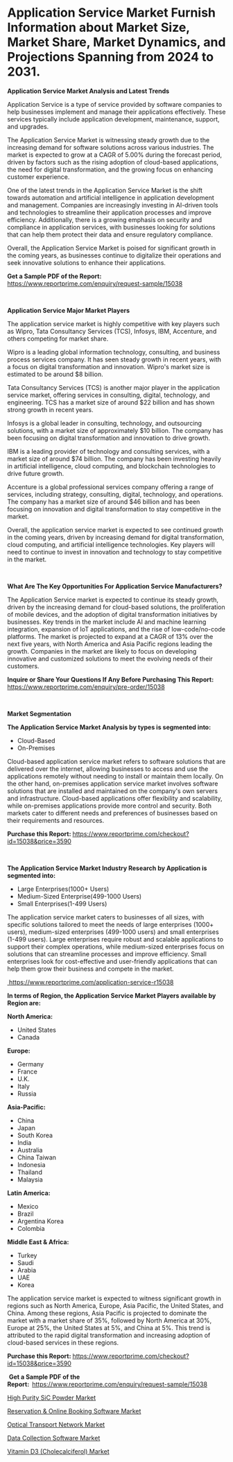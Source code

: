 <p><h1>Application Service Market Furnish Information about Market Size, Market Share, Market Dynamics, and Projections Spanning from 2024 to 2031.</h1></p><p><strong>Application Service Market Analysis and Latest Trends</strong></p>
<p><p>Application Service is a type of service provided by software companies to help businesses implement and manage their applications effectively. These services typically include application development, maintenance, support, and upgrades.</p><p>The Application Service Market is witnessing steady growth due to the increasing demand for software solutions across various industries. The market is expected to grow at a CAGR of 5.00% during the forecast period, driven by factors such as the rising adoption of cloud-based applications, the need for digital transformation, and the growing focus on enhancing customer experience.</p><p>One of the latest trends in the Application Service Market is the shift towards automation and artificial intelligence in application development and management. Companies are increasingly investing in AI-driven tools and technologies to streamline their application processes and improve efficiency. Additionally, there is a growing emphasis on security and compliance in application services, with businesses looking for solutions that can help them protect their data and ensure regulatory compliance.</p><p>Overall, the Application Service Market is poised for significant growth in the coming years, as businesses continue to digitalize their operations and seek innovative solutions to enhance their applications.</p></p>
<p><strong>Get a Sample PDF of the Report:&nbsp;</strong> <a href="https://www.reportprime.com/enquiry/request-sample/15038">https://www.reportprime.com/enquiry/request-sample/15038</a></p>
<p>&nbsp;</p>
<p><strong>Application Service Major Market Players</strong></p>
<p><p>The application service market is highly competitive with key players such as Wipro, Tata Consultancy Services (TCS), Infosys, IBM, Accenture, and others competing for market share. </p><p>Wipro is a leading global information technology, consulting, and business process services company. It has seen steady growth in recent years, with a focus on digital transformation and innovation. Wipro's market size is estimated to be around $8 billion.</p><p>Tata Consultancy Services (TCS) is another major player in the application service market, offering services in consulting, digital, technology, and engineering. TCS has a market size of around $22 billion and has shown strong growth in recent years.</p><p>Infosys is a global leader in consulting, technology, and outsourcing solutions, with a market size of approximately $10 billion. The company has been focusing on digital transformation and innovation to drive growth.</p><p>IBM is a leading provider of technology and consulting services, with a market size of around $74 billion. The company has been investing heavily in artificial intelligence, cloud computing, and blockchain technologies to drive future growth.</p><p>Accenture is a global professional services company offering a range of services, including strategy, consulting, digital, technology, and operations. The company has a market size of around $46 billion and has been focusing on innovation and digital transformation to stay competitive in the market.</p><p>Overall, the application service market is expected to see continued growth in the coming years, driven by increasing demand for digital transformation, cloud computing, and artificial intelligence technologies. Key players will need to continue to invest in innovation and technology to stay competitive in the market.</p></p>
<p>&nbsp;</p>
<p><strong>What Are The Key Opportunities For Application Service Manufacturers?</strong></p>
<p><p>The Application Service market is expected to continue its steady growth, driven by the increasing demand for cloud-based solutions, the proliferation of mobile devices, and the adoption of digital transformation initiatives by businesses. Key trends in the market include AI and machine learning integration, expansion of IoT applications, and the rise of low-code/no-code platforms. The market is projected to expand at a CAGR of 13% over the next five years, with North America and Asia Pacific regions leading the growth. Companies in the market are likely to focus on developing innovative and customized solutions to meet the evolving needs of their customers.</p></p>
<p><strong>Inquire or Share Your Questions If Any Before Purchasing This Report:</strong> <a href="https://www.reportprime.com/enquiry/pre-order/15038">https://www.reportprime.com/enquiry/pre-order/15038</a></p>
<p>&nbsp;</p>
<p><strong>Market Segmentation</strong></p>
<p><strong>The Application Service Market Analysis by types is segmented into:</strong></p>
<p><ul><li>Cloud-Based</li><li>On-Premises</li></ul></p>
<p><p>Cloud-based application service market refers to software solutions that are delivered over the internet, allowing businesses to access and use the applications remotely without needing to install or maintain them locally. On the other hand, on-premises application service market involves software solutions that are installed and maintained on the company's own servers and infrastructure. Cloud-based applications offer flexibility and scalability, while on-premises applications provide more control and security. Both markets cater to different needs and preferences of businesses based on their requirements and resources.</p></p>
<p><strong>Purchase this Report:&nbsp;</strong><a href="https://www.reportprime.com/checkout?id=15038&price=3590">https://www.reportprime.com/checkout?id=15038&price=3590</a></p>
<p>&nbsp;</p>
<p><strong>The Application Service Market Industry Research by Application is segmented into:</strong></p>
<p><ul><li>Large Enterprises(1000+ Users)</li><li>Medium-Sized Enterprise(499-1000 Users)</li><li>Small Enterprises(1-499 Users)</li></ul></p>
<p><p>The application service market caters to businesses of all sizes, with specific solutions tailored to meet the needs of large enterprises (1000+ users), medium-sized enterprises (499-1000 users) and small enterprises (1-499 users). Large enterprises require robust and scalable applications to support their complex operations, while medium-sized enterprises focus on solutions that can streamline processes and improve efficiency. Small enterprises look for cost-effective and user-friendly applications that can help them grow their business and compete in the market.</p></p>
<p><a href="https://www.reportprime.com/application-service-r15038">&nbsp;https://www.reportprime.com/application-service-r15038</a></p>
<p><strong>In terms of Region, the Application Service Market Players available by Region are:</strong></p>
<p>
    <p> <strong> North America: </strong>
        <ul>
            <li>United States</li>
            <li>Canada</li>
        </ul>
        </p> 
    <p> <strong> Europe: </strong>
        <ul>
            <li>Germany</li>
            <li>France</li>
            <li>U.K.</li>
            <li>Italy</li>
            <li>Russia</li>
        </ul>
        </p> 
    <p> <strong> Asia-Pacific: </strong>
        <ul>
            <li>China</li>
            <li>Japan</li>
            <li>South Korea</li>
            <li>India</li>
            <li>Australia</li>
            <li>China Taiwan</li>
            <li>Indonesia</li>
            <li>Thailand</li>
            <li>Malaysia</li>
        </ul>
        </p> 
    <p> <strong> Latin America: </strong>
        <ul>
            <li>Mexico</li>
            <li>Brazil</li>
            <li>Argentina Korea</li>
            <li>Colombia</li>
        </ul>
        </p> 
    <p> <strong> Middle East & Africa: </strong>
        <ul>
            <li>Turkey</li>
            <li>Saudi</li>
            <li>Arabia</li>
            <li>UAE</li>
            <li>Korea</li>
        </ul>
    </p>
    </p>
<p><p>The application service market is expected to witness significant growth in regions such as North America, Europe, Asia Pacific, the United States, and China. Among these regions, Asia Pacific is projected to dominate the market with a market share of 35%, followed by North America at 30%, Europe at 25%, the United States at 5%, and China at 5%. This trend is attributed to the rapid digital transformation and increasing adoption of cloud-based services in these regions.</p></p>
<p><strong>Purchase this Report: </strong><a href="https://www.reportprime.com/checkout?id=15038&price=3590">https://www.reportprime.com/checkout?id=15038&price=3590</a></p>
<p>&nbsp;<strong>Get a Sample PDF of the Report:&nbsp;&nbsp;</strong><a href="https://www.reportprime.com/enquiry/request-sample/15038">https://www.reportprime.com/enquiry/request-sample/15038</a></p>
<p><strong></strong></p>
<p><p><a href="https://www.linkedin.com/pulse/global-high-purity-sic-powder-market-size-share-analysis-bs65e">High Purity SiC Powder Market</a></p><p><a href="https://github.com/brendafegmorris532/Market-Research-Report-List-1/blob/main/reservation-online-booking-software-market.md">Reservation & Online Booking Software Market</a></p><p><a href="https://issuu.com/reportprime-2/docs/optical-transport-network-market-size-2030.pptx">Optical Transport Network Market</a></p><p><a href="https://github.com/mhrnetwork1/Market-Research-Report-List-1/blob/main/data-collection-software-market.md">Data Collection Software Market</a></p><p><a href="https://www.linkedin.com/pulse/insights-vitamin-d3-cholecalciferol-industry-market-financial-zhcoe">Vitamin D3 (Cholecalciferol) Market</a></p></p>